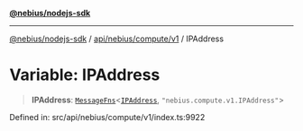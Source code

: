 [**@nebius/nodejs-sdk**](../../../../../README.md)

***

[@nebius/nodejs-sdk](../../../../../README.md) / [api/nebius/compute/v1](../README.md) / IPAddress

# Variable: IPAddress

> **IPAddress**: [`MessageFns`](../../../../../runtime/protos/core/interfaces/MessageFns.md)\<[`IPAddress`](../interfaces/IPAddress.md), `"nebius.compute.v1.IPAddress"`\>

Defined in: src/api/nebius/compute/v1/index.ts:9922
